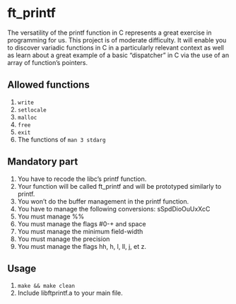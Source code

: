 # ft_printf
The versatility of the printf function in C represents a great exercise in programming for
us. This project is of moderate difficulty. It will enable you to discover variadic functions
in C in a particularly relevant context as well as learn about a great example of a basic
“dispatcher” in C via the use of an array of function’s pointers.

## Allowed functions
1. `write`
2. `setlocale`
3. `malloc`
4. `free`
5. `exit`
6. The functions of `man 3 stdarg`

## Mandatory part
1. You have to recode the libc’s printf function.
2. Your function will be called ft_printf and will be prototyped similarly to printf.
3. You won’t do the buffer management in the printf function.
4. You have to manage the following conversions: sSpdDioOuUxXcC
5. You must manage %%
6. You must manage the flags #0-+ and space
7. You must manage the minimum field-width
8. You must manage the precision
9. You must manage the flags hh, h, l, ll, j, et z.

## Usage
1. `make && make clean`
2. Include libftprintf.a to your main file.

